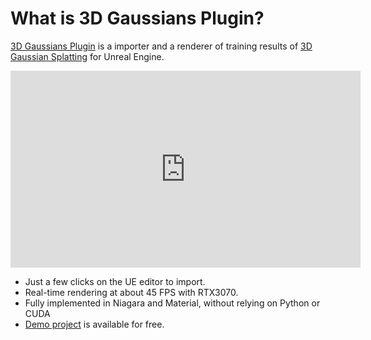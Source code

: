 # What is 3D Gaussians Plugin?

[3D Gaussians Plugin](https://www.unrealengine.com/marketplace/product/410c8105b3aa41d38ab68660295bd7f3) is a importer and a renderer of training results of [3D Gaussian Splatting](https://repo-sam.inria.fr/fungraph/3d-gaussian-splatting/) for Unreal Engine.

<iframe width="560" height="315" src="https://www.youtube.com/embed/mmMDhH0ueyI" title="YouTube video player" frameborder="0" allow="accelerometer; autoplay; clipboard-write; encrypted-media; gyroscope; picture-in-picture" allowfullscreen></iframe>

- Just a few clicks on the UE editor to import.
- Real-time rendering at about 45 FPS with RTX3070.
- Fully implemented in Niagara and Material, without relying on Python or CUDA
- [Demo project](./demo-project-overview) is available for free.